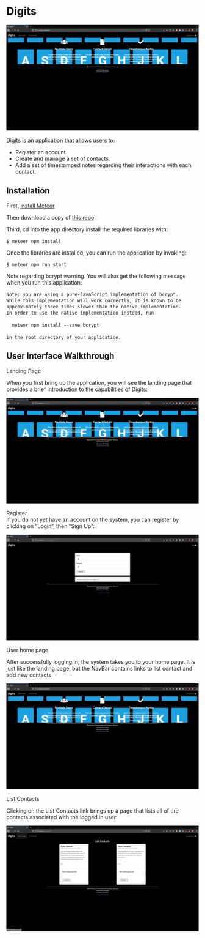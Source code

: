 # Digits  

![](/doc/home.png)

Digits is an application that allows users to:

- Register an account.
- Create and manage a set of contacts.
- Add a set of timestamped notes regarding their interactions with each contact.

## Installation  

First, [install Meteor](https://www.meteor.com/install)  

Then download a copy of [this repo](https://github.com/keggit/digits)  

Third, cd into the app directory install the required libraries with:   

```
$ meteor npm install  
```

Once the libraries are installed, you can run the application by invoking:  

```
$ meteor npm run start
```

Note regarding bcrypt warning. You will also get the following message when you run this application:  

``` 
Note: you are using a pure-JavaScript implementation of bcrypt.
While this implementation will work correctly, it is known to be
approximately three times slower than the native implementation.
In order to use the native implementation instead, run

  meteor npm install --save bcrypt

in the root directory of your application.
```

## User Interface Walkthrough  

Landing Page  

When you first bring up the application, you will see the landing page that provides a brief introduction to the capabilities of Digits:  

![](/doc/nolog.png)

Register  
If you do not yet have an account on the system, you can register by clicking on “Login”, then “Sign Up”:  

![](/doc/register.png)

User home page  

After successfully logging in, the system takes you to your home page. It is just like the landing page, but the NavBar contains links to list contact and add new contacts  

![](/doc/home.png)

List Contacts  

Clicking on the List Contacts link brings up a page that lists all of the contacts associated with the logged in user:  

![](/doc/list.png)

